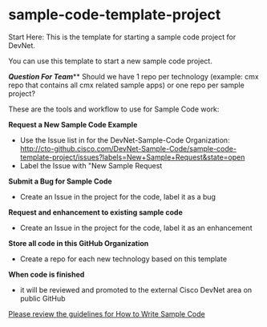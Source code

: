 sample-code-template-project
============================

Start Here: This is the template for starting a sample code project for DevNet.

You can use this template to start a new sample code project.

***Question For Team*****
 Should we have 1 repo per technology (example: cmx repo that contains all cmx related sample apps) or one repo per sample project?

These are the tools and workflow to use for Sample Code work:

**Request a New Sample Code Example**

* Use the Issue list in for the DevNet-Sample-Code Organization: http://cto-github.cisco.com/DevNet-Sample-Code/sample-code-template-project/issues?labels=New+Sample+Request&state=open
* Label the Issue with "New Sample Request
    
**Submit a Bug for Sample Code**

* Create an Issue in the project for the code, label it as a bug
    
**Request and enhancement to existing sample code**

* Create an Issue in the project for the code, label it as an enhancement
    
**Store all code in this GitHub Organization**

* Create a repo for each new technology based on this template
    
**When code is finished**

* it will be reviewed and promoted to the external Cisco DevNet area on public GitHub


[Please review the guidelines for How to Write Sample Code](https://communities.cisco.com/docs/DOC-56103)
